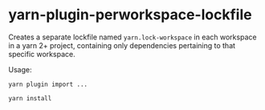 # yarn-plugin-perworkspace-lockfile

Creates a separate lockfile named `yarn.lock-workspace` in each workspace in a yarn 2+ project, containing only dependencies pertaining to that specific workspace.

Usage:

```
yarn plugin import ...

yarn install
```
